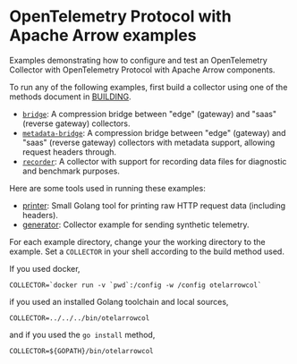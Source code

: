 # OpenTelemetry Protocol with Apache Arrow examples

Examples demonstrating how to configure and test an OpenTelemetry Collector with
OpenTelemetry Protocol with Apache Arrow components.

To run any of the following examples, first build a collector using one of the
methods document in [BUILDING](../BUILDING.md).

- [`bridge`](./bridge/README.md): A compression bridge between "edge" (gateway)
  and "saas" (reverse gateway) collectors.
- [`metadata-bridge`](./metadata-bridge/README.md): A compression bridge between
  "edge" (gateway) and "saas" (reverse gateway) collectors with metadata
  support, allowing request headers through.
- [`recorder`](./recorder/README.md): A collector with support for recording
  data files for diagnostic and benchmark purposes.
  
Here are some tools used in running these examples:

- [printer](./printer/README.md): Small Golang tool for printing raw HTTP
  request data (including headers).
- [generator](./generator/README.md): Collector example for sending synthetic
  telemetry.

For each example directory, change your the working directory to the example.
Set a `COLLECTOR` in your shell according to the build method used.

If you used docker,

```shell
COLLECTOR=`docker run -v `pwd`:/config -w /config otelarrowcol`
```

if you used an installed Golang toolchain and local sources,

```shell
COLLECTOR=../../../bin/otelarrowcol
```

and if you used the `go install` method,

```shell
COLLECTOR=${GOPATH}/bin/otelarrowcol
```
